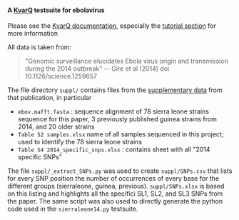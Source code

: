
#### A [KvarQ] testsuite for ebolavirus

Please see the [KvarQ documentation], especially the [tutorial section] for
more information

All data is taken from:

> "Genomic surveillance elucidates Ebola virus origin and transmission during the
> 2014 outbreak" -- Gire et al (2014) doi 10.1126/science.1259657

The file directory `suppl/` contains files from the [supplementary data]
from that publication, in particular

  - `ebov.mafft.fasta` : sequence alignment of 78 sierra leone strains sequence
    for this paper, 3 previously published guinea strains from 2014, and 
    20 older strains
  - `Table S2 samples.xlsx` name of all samples sequenced in this project;
    used to identify the 78 sierra leone strains
  - `Table S4 2014_specific_snps.xlsx` : contains sheet with all "2014
    specific SNPs"

The file `suppl/_extract_SNPs.py` was used to create `suppl/SNPs.csv` that
lists for every SNP position the number of occurrences of every base for the
different groups (sierraleone, guinea, previous).  `suppl/SNPs.xlsx` is based
on this listing and highlights all the specifici SL1, SL2, and SL3 SNPs from
the paper.  The same script was also used to directly generate the python
code used in the `sierraleone14.py` testsuite.


[KvarQ]: <http://swisstph.ch/kvarq>
[KvarQ documentation]: <http://kvarq.readthedocs.org>
[tutorial section]: <http://kvarq.readthedocs.org/en/latest/tutorial.html>
[supplementary data]: <http://www.sciencemag.org/content/345/6202/1369/suppl/DC1>

